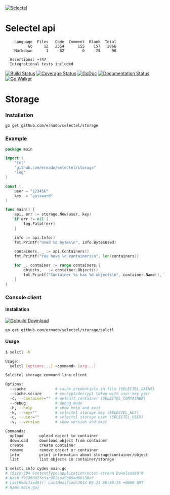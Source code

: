 [![Selectel](http://blog.selectel.ru/wp-content/themes/selectel/static/img/selectel.png)](https://selectel.ru/)

Selectel api
=======
```
    Language  Files   Code  Comment  Blank  Total
          Go     12   2554      155    157   2866
    Markdown      1     82        0     25     98

  Assertions: ~747
  Integrational tests included
```

[![Build Status](https://travis-ci.org/ernado/selectel.svg?branch=master)](https://travis-ci.org/ernado/selectel)
[![Coverage Status](https://img.shields.io/coveralls/ernado/selectel.svg)](https://coveralls.io/r/ernado/selectel)
[![GoDoc](https://godoc.org/github.com/ernado/selectel?status.svg)](https://godoc.org/github.com/ernado/selectel)
[![Documentation Status](https://readthedocs.org/projects/selectel-api/badge/?version=latest)](http://selectel-api.readthedocs.org/en/latest/)
[![Go Walker](http://gowalker.org/api/v1/badge)](https://gowalker.org/github.com/ernado/selectel)


Storage
=======

### Installation
```bash
go get github.com/ernado/selectel/storage
```

### Example 
```go
package main

import (
	"fmt"
	"github.com/ernado/selectel/storage"
	"log"
)

const (
	user = "123456"
	key  = "password"
)

func main() {
	api, err := storage.New(user, key)
	if err != nil {
		log.Fatal(err)
	}

	info := api.Info()
	fmt.Printf("Used %d bytes\n", info.BytesUsed)

	containers, _ := api.Containers()
	fmt.Printf("You have %d containers\n", len(containers))

	for _, container := range containers {
		objects, _ := container.Objects()
		fmt.Printf("Container %s has %d objects\n", container.Name(), len(objects))
	}
}

```

### Console client

#### Installation

[![Gobuild Download](http://gobuild.io/badge/github.com/ernado/selectel/storage/selctl/downloads.svg)](http://gobuild.io/github.com/ernado/selectel/storage/selctl)

```bash
go get github.com/ernado/selectel/storage/selctl	
```

#### Usage

```bash
$ selctl -h

Usage:
  selctl [options...] <command> [arg...]

Selectel storage command line client

Options:
  --cache             # cache credentials in file (SELECTEL_CACHE)
  --cache.secure      # encrypt/decrypt token with user-key pair
  -c, --container=""  # default container (SELECTEL_CONTAINER)
  --debug             # debug mode
  -h, --help          # show help and exit
  -k, --key=""        # selectel storage key (SELECTEL_KEY)
  -u, --user=""       # selectel storage user (SELECTEL_USER)
  -v, --version       # show version and exit

Commands:
  upload       upload object to container
  download     download object from container
  create       create container
  remove       remove object or container
  info         print information about storage/container/object
  list         list objects in container/storage

$ selctl info cydev main.go
# {Size:304 ContentType:application/octet-stream Downloaded:0
# Hash:f9126007fe5ac982caa9b86ad06158a9 
# LastModifiedStr: LastModified:2014-09-21 00:39:25 +0000 GMT 
# Name:main.go}

```


